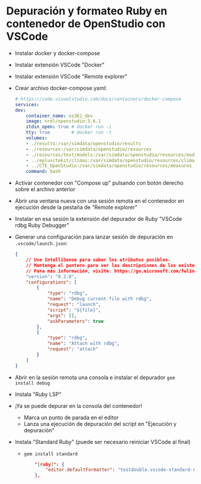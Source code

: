 # Depuración y formateo Ruby en contenedor de OpenStudio con VSCode

- Instalar docker y docker-compose
- Instalar extensión VSCode "Docker"
- Instalar extensión VSCode "Remote explorer"
- Crear archivo docker-compose.yaml:

    ```yaml
    # https://code.visualstudio.com/docs/containers/docker-compose
    services:
    dev:
        container_name: os361_dev
        image: nrel/openstudio:3.6.1
        stdin_open: true # docker run -i
        tty: true        # docker run -t
        volumes:
        - ./results:/var/simdata/openstudio/results
        - ./resources:/var/simdata/openstudio/resources
        - ./resources/test/models:/var/simdata/openstudio/resources/models
        - ../eplusctekit/climas:/var/simdata/openstudio/resources/climates
        - ../CTE_OpenStudio:/var/simdata/openstudio/resources/measures
        command: bash
    ```

- Activar contenedor con "Compose up" pulsando con botón derecho sobre el archivo anterior
- Abrir una ventana nueva con una sesión remota en el contenedor en ejecución desde la pestaña de "Remote explorer"
- Instalar en esa sesión la extensión del depurador de Ruby "VSCode rdbg Ruby Debugger"
- Generar una configuración para lanzar sesión de depuración en `.vscode/launch.json`:

    ```json
    {
        // Use IntelliSense para saber los atributos posibles.
        // Mantenga el puntero para ver las descripciones de los existentes atributos.
        // Para más información, visite: https://go.microsoft.com/fwlink/?linkid=830387
        "version": "0.2.0",
        "configurations": [
            {
                "type": "rdbg",
                "name": "Debug current file with rdbg",
                "request": "launch",
                "script": "${file}",
                "args": [],
                "askParameters": true
            },
            {
                "type": "rdbg",
                "name": "Attach with rdbg",
                "request": "attach"
            }
        ]
    }
    ```

- Abrir en la sesión remota una consola e instalar el depurador `gem install debug`
- Instala "Ruby LSP"
- ¡Ya se puede depurar en la consola del contenedor!
  - Marca un punto de parada en el editor
  - Lanza una ejecución de depuración del script en "Ejecución y depuración"
- Instala "Standard Ruby" (puede ser necesario reiniciar VSCode al final)
  - `gem install standard`
  
    ```json
        "[ruby]": {
            "editor.defaultFormatter": "testdouble.vscode-standard-ruby"
        },
    ```
